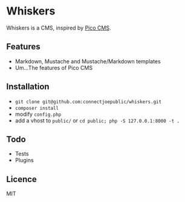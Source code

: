 # Whiskers

Whiskers is a CMS, inspired by [Pico CMS](https://github.com/picocms/Pico).

## Features

- Markdown, Mustache and Mustache/Markdown templates
- Um...The features of Pico CMS

## Installation

- `git clone git@github.com:connectjoepublic/whiskers.git`
- `composer install`
- modify `config.php`
- add a vhost to `public/` or `cd public; php -S 127.0.0.1:8000 -t .`

## Todo

- Tests
- Plugins

## Licence

MIT
